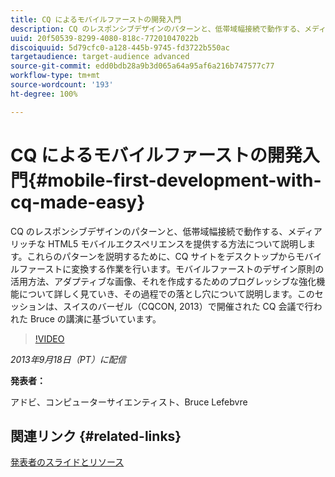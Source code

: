 ```yaml
---
title: CQ によるモバイルファーストの開発入門
description: CQ のレスポンシブデザインのパターンと、低帯域幅接続で動作する、メディアリッチな HTML5 モバイルエクスペリエンスを提供する方法について説明します。これらのパターンを説明するために、CQ サイトをデスクトップからモバイルファーストに変換する作業を行います。モバイルファーストのデザイン原則の活用方法、アダプティブな画像、それを作成するためのプログレッシブな強化機能について詳しく見ていき、その過程での落とし穴について説明します。このセッションは、スイスのバーゼル（CQCON, 2013）で開催された CQ 会議で行われた Bruce の講演に基づいています。
uuid: 20f50539-8299-4080-818c-77201047022b
discoiquuid: 5d79cfc0-a128-445b-9745-fd3722b550ac
targetaudience: target-audience advanced
source-git-commit: edd0bdb28a9b3d065a64a95af6a216b747577c77
workflow-type: tm+mt
source-wordcount: '193'
ht-degree: 100%

---
```


# CQ によるモバイルファーストの開発入門{#mobile-first-development-with-cq-made-easy}

CQ のレスポンシブデザインのパターンと、低帯域幅接続で動作する、メディアリッチな HTML5 モバイルエクスペリエンスを提供する方法について説明します。これらのパターンを説明するために、CQ サイトをデスクトップからモバイルファーストに変換する作業を行います。モバイルファーストのデザイン原則の活用方法、アダプティブな画像、それを作成するためのプログレッシブな強化機能について詳しく見ていき、その過程での落とし穴について説明します。このセッションは、スイスのバーゼル（CQCON, 2013）で開催された CQ 会議で行われた Bruce の講演に基づいています。

>[!VIDEO](https://video.tv.adobe.com/v/19572/?quality=9)

*2013年9月18日（PT）に配信*

**発表者：**

アドビ、コンピューターサイエンティスト、Bruce Lefebvre

## 関連リンク {#related-links}

[発表者のスライドとリソース](http://brucelefebvre.com/blog/2013/09/18/cq-gems-mobile-first-development/)

